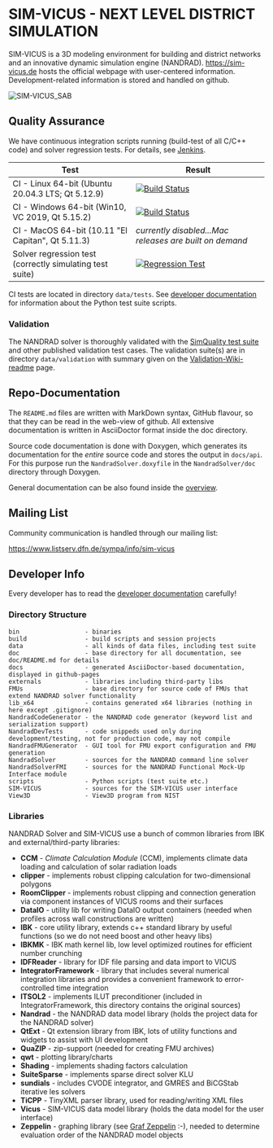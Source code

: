 # SIM-VICUS - NEXT LEVEL DISTRICT SIMULATION

SIM-VICUS is a 3D modeling environment for building and district networks and an innovative dynamic simulation engine (NANDRAD). https://sim-vicus.de hosts the official webpage with user-centered information. Development-related information is stored and handled on github.

![SIM-VICUS_SAB](https://www.sim-vicus.de/wp-content/uploads/2023/03/grafik-2048x1169.png)



## Quality Assurance

We have continuous integration scripts running (build-test of all C/C++ code) and solver regression tests. For details, see [Jenkins](https://baukli01.arch.tu-dresden.de/jenkins).

| Test | Result|
|-----|-----|
| CI - Linux 64-bit (Ubuntu 20.04.3 LTS; Qt 5.12.9) | [![Build Status](https://baukli01.arch.tu-dresden.de/jenkins/buildStatus/icon?job=NR-Linux-SimVicus&style=plastic)](https://baukli01.arch.tu-dresden.de/jenkins/job/NR-Linux-SimVicus/)    |
| CI - Windows 64-bit (Win10, VC 2019, Qt 5.15.2) | [![Build Status](https://baukli01.arch.tu-dresden.de/jenkins/buildStatus/icon?job=NR64-Win-SimVicus&style=plastic)](https://baukli01.arch.tu-dresden.de/jenkins/job/NR64-Win-SimVicus/)   |
| CI - MacOS 64-bit (10.11 "El Capitan", Qt 5.11.3) | _currently disabled...Mac releases are built on demand_ |
| Solver regression test (correctly simulating test suite) | [![Regression Test](https://baukli01.arch.tu-dresden.de/jenkins/buildStatus/icon?job=Daily-Test-SimVicus_NandradSolver&style=plastic&subject=Testsuite)](https://baukli01.arch.tu-dresden.de/jenkins/job/Daily-Test-SimVicus_NandradSolver/)   |

CI tests are located in directory `data/tests`. See [developer documentation](https://ghorwin.github.io/SIM-VICUS/Developer-Documentation/index.html) for information about the Python test suite scripts.

### Validation

The NANDRAD solver is thoroughly validated with the [SimQuality test suite](https://simquality.de) and other published validation test cases.
The validation suite(s) are in directory `data/validation` with summary given on the [Validation-Wiki-readme](https://github.com/ghorwin/SIM-VICUS/tree/master/data/validation/SimQuality) page.

## Repo-Documentation

The `README.md` files are written with MarkDown syntax, GitHub flavour, so that they can be read in the web-view of github.
All extensive documentation is written in AsciiDoctor format inside the doc directory.

Source code documentation is done with Doxygen, which generates its documentation for the _entire_ source code and stores
the output in `docs/api`. For this purpose run the `NandradSolver.doxyfile` in the `NandradSolver/doc` directory through Doxygen.

General documentation can be also found inside the [overview](https://ghorwin.github.io/SIM-VICUS/).

## Mailing List 

Community communication is handled through our mailing list:

https://www.listserv.dfn.de/sympa/info/sim-vicus


## Developer Info

Every developer has to read the [developer documentation](https://ghorwin.github.io/SIM-VICUS/Developer-Documentation) carefully!

### Directory Structure

```
bin                  - binaries
build                - build scripts and session projects
data                 - all kinds of data files, including test suite
doc                  - base directory for all documentation, see doc/README.md for details
docs                 - generated AsciiDoctor-based documentation, displayed in github-pages
externals            - libraries including third-party libs
FMUs                 - base directory for source code of FMUs that extend NANDRAD solver functionality 
lib_x64              - contains generated x64 libraries (nothing in here except .gitignore)
NandradCodeGenerator - the NANDRAD code generator (keyword list and serialization support)
NandradDevTests      - code snippeds used only during development/testing, not for production code, may not compile
NandradFMUGenerator  - GUI tool for FMU export configuration and FMU generation
NandradSolver        - sources for the NANDRAD command line solver
NandradSolverFMI     - sources for the NANDRAD Functional Mock-Up Interface module
scripts              - Python scripts (test suite etc.)
SIM-VICUS            - sources for the SIM-VICUS user interface
View3D               - View3D program from NIST
```

### Libraries

NANDRAD Solver and SIM-VICUS use a bunch of common libraries from IBK and external/third-party libraries:

* **CCM** - _Climate Calculation Module_ (CCM), implements climate data loading and calculation of solar radiation loads
* **clipper** - implements robust clipping calculation for two-dimensional polygons
* **RoomClipper** - implements robust clipping and connection generation via component instances of VICUS rooms and their surfaces
* **DataIO** - utility lib for writing DataIO output containers (needed when profiles across wall constructions are written)
* **IBK** - core utility library, extends c++ standard library by useful functions (so we do not need boost and other heavy libs)
* **IBKMK** - IBK math kernel lib, low level optimized routines for efficient number crunching
* **IDFReader** - library for IDF file parsing and data import to VICUS
* **IntegratorFramework** - library that includes several numerical integration libraries and provides a convenient framework to error-controlled time integration
* **ITSOL2** - implements ILUT preconditioner (included in IntegratorFramework, this directory contains the original sources)
* **Nandrad** - the NANDRAD data model library (holds the project data for the NANDRAD solver)
* **QtExt** - Qt extension library from IBK, lots of utility functions and widgets to assist with UI development
* **QuaZIP** - zip-support (needed for creating FMU archives)
* **qwt** - plotting library/charts
* **Shading** - implements shading factors calculation
* **SuiteSparse** - implements sparse direct solver KLU
* **sundials** - includes CVODE integrator, and GMRES and BiCGStab iterative les solvers
* **TiCPP** - TinyXML parser library, used for reading/writing XML files
* **Vicus** - SIM-VICUS data model library (holds the data model for the user interface)
* **Zeppelin** - graphing library (see [Graf Zeppelin](https://de.wikipedia.org/wiki/Ferdinand_von_Zeppelin) :-), needed to determine evaluation order of the NANDRAD model objects
